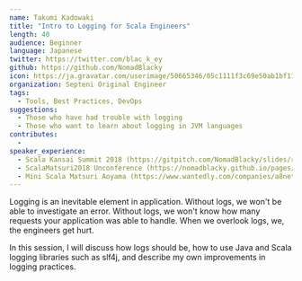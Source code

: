 ```yaml
---
name: Takumi Kadowaki
title: "Intro to Logging for Scala Engineers"
length: 40
audience: Beginner
language: Japanese
twitter: https://twitter.com/blac_k_ey
github: https://github.com/NomadBlacky
icon: https://ja.gravatar.com/userimage/50665346/05c1111f3c69e50ab1bf11e8637575a4.png?size=200
organization: Septeni Original Engineer
tags:
  - Tools, Best Practices, DevOps
suggestions:
  - Those who have had trouble with logging
  - Those who want to learn about logging in JVM languages
contributes:
  - 
speaker_experience:
  - Scala Kansai Summit 2018 (https://gitpitch.com/NomadBlacky/slides/readable-code-in-scala#/)
  - ScalaMatsuri2018 Unconference (https://nomadblacky.github.io/pages/2018-03-18-111619-scalamatsuri.md.html)
  - Mini Scala Matsuri Aoyama (https://www.wantedly.com/companies/a8net/post_articles/120109)
---
```

Logging is an inevitable element in application. Without logs, we won't be able to investigate an error. Without logs, we won't know how many requests your application was able to handle. When we overlook logs, we, the engineers get hurt.

In this session, I will discuss how logs should be, how to use Java and Scala logging libraries such as slf4j, and describe my own improvements in logging practices.
